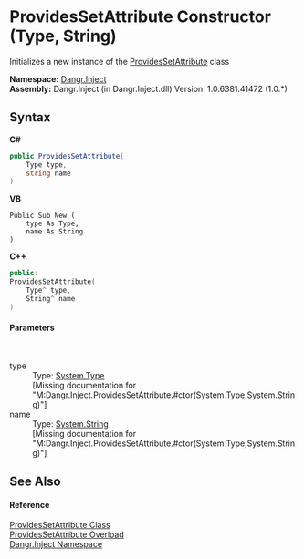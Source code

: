 # ProvidesSetAttribute Constructor (Type, String)
 

Initializes a new instance of the <a href="T_Dangr_Inject_ProvidesSetAttribute">ProvidesSetAttribute</a> class

**Namespace:**&nbsp;<a href="N_Dangr_Inject">Dangr.Inject</a><br />**Assembly:**&nbsp;Dangr.Inject (in Dangr.Inject.dll) Version: 1.0.6381.41472 (1.0.*)

## Syntax

**C#**<br />
``` C#
public ProvidesSetAttribute(
	Type type,
	string name
)
```

**VB**<br />
``` VB
Public Sub New ( 
	type As Type,
	name As String
)
```

**C++**<br />
``` C++
public:
ProvidesSetAttribute(
	Type^ type, 
	String^ name
)
```


#### Parameters
&nbsp;<dl><dt>type</dt><dd>Type: <a href="http://msdn2.microsoft.com/en-us/library/42892f65" target="_blank">System.Type</a><br />\[Missing <param name="type"/> documentation for "M:Dangr.Inject.ProvidesSetAttribute.#ctor(System.Type,System.String)"\]</dd><dt>name</dt><dd>Type: <a href="http://msdn2.microsoft.com/en-us/library/s1wwdcbf" target="_blank">System.String</a><br />\[Missing <param name="name"/> documentation for "M:Dangr.Inject.ProvidesSetAttribute.#ctor(System.Type,System.String)"\]</dd></dl>

## See Also


#### Reference
<a href="T_Dangr_Inject_ProvidesSetAttribute">ProvidesSetAttribute Class</a><br /><a href="Overload_Dangr_Inject_ProvidesSetAttribute__ctor">ProvidesSetAttribute Overload</a><br /><a href="N_Dangr_Inject">Dangr.Inject Namespace</a><br />